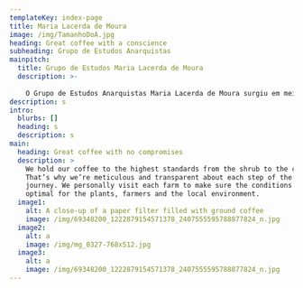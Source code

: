 ```yaml
---
templateKey: index-page
title: Maria Lacerda de Moura
image: /img/TamanhoDoA.jpg
heading: Great coffee with a conscience
subheading: Grupo de Estudos Anarquistas
mainpitch:
  title: Grupo de Estudos Maria Lacerda de Moura
  description: >-
    
    O Grupo de Estudos Anarquistas Maria Lacerda de Moura surgiu em meio às jornadas de junho de 2013 tendo em vista a divulgação e debate sobre o anarquismo
description: s
intro:
  blurbs: []
  heading: s
  description: s
main:
  heading: Great coffee with no compromises
  description: >
    We hold our coffee to the highest standards from the shrub to the cup.
    That’s why we’re meticulous and transparent about each step of the coffee’s
    journey. We personally visit each farm to make sure the conditions are
    optimal for the plants, farmers and the local environment.
  image1:
    alt: A close-up of a paper filter filled with ground coffee
    image: /img/69348200_1222879154571378_2407555595788877824_n.jpg
  image2:
    alt: a
    image: /img/mg_0327-768x512.jpg
  image3:
    alt: a
    image: /img/69348200_1222879154571378_2407555595788877824_n.jpg
---
```

